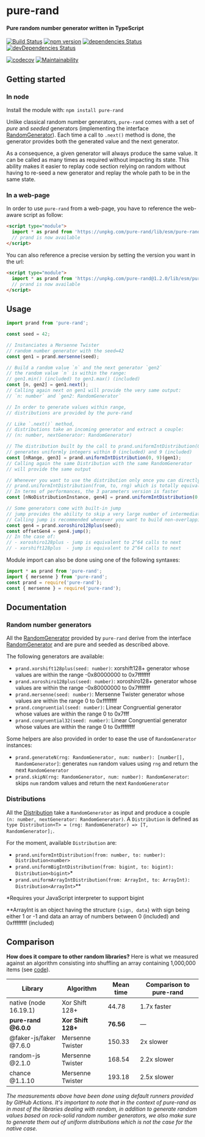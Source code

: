 # pure-rand

#### Pure random number generator written in TypeScript

[![Build Status](https://github.com/dubzzz/pure-rand/workflows/Build%20Status/badge.svg?branch=main)](https://github.com/dubzzz/pure-rand/actions)
[![npm version](https://badge.fury.io/js/pure-rand.svg)](https://badge.fury.io/js/pure-rand)
[![dependencies Status](https://david-dm.org/dubzzz/pure-rand/status.svg)](https://david-dm.org/dubzzz/pure-rand)
[![devDependencies Status](https://david-dm.org/dubzzz/pure-rand/dev-status.svg)](https://david-dm.org/dubzzz/pure-rand?type=dev)

[![codecov](https://codecov.io/gh/dubzzz/pure-rand/branch/main/graph/badge.svg?token=KYN5IQCGE5)](https://codecov.io/gh/dubzzz/pure-rand)
[![Maintainability](https://api.codeclimate.com/v1/badges/7cb8cb395740446a3108/maintainability)](https://codeclimate.com/github/dubzzz/pure-rand/maintainability)

## Getting started

### In node

Install the module with: `npm install pure-rand`

Unlike classical random number generators, `pure-rand` comes with a set of _pure_ and _seeded_ generators (implementing the interface [RandomGenerator](https://github.com/dubzzz/pure-rand/blob/main/src/generator/RandomGenerator.ts)).
Each time a call to `.next()` method is done, the generator provides both the generated value and the next generator.

As a consequence, a given generator will always produce the same value. It can be called as many times as required without impacting its state. This ability makes it easier to replay code section relying on random without having to re-seed a new generator and replay the whole path to be in the same state.

### In a web-page

In order to use `pure-rand` from a web-page, you have to reference the web-aware script as follow:

```html
<script type="module">
  import * as prand from 'https://unpkg.com/pure-rand/lib/esm/pure-rand.js';
  // prand is now available
</script>
```

You can also reference a precise version by setting the version you want in the url:

```html
<script type="module">
  import * as prand from 'https://unpkg.com/pure-rand@1.2.0/lib/esm/pure-rand.js';
  // prand is now available
</script>
```

## Usage

```javascript
import prand from 'pure-rand';

const seed = 42;

// Instanciates a Mersenne Twister
// random number generator with the seed=42
const gen1 = prand.mersenne(seed);

// Build a random value `n` and the next generator `gen2`
// the random value `n` is within the range:
// gen1.min() (included) to gen1.max() (included)
const [n, gen2] = gen1.next();
// Calling again next on gen1 will provide the very same output:
// `n: number` and `gen2: RandomGenerator`

// In order to generate values within range,
// distributions are provided by the pure-rand

// Like `.next()` method,
// distributions take an incoming generator and extract a couple:
// (n: number, nextGenerator: RandomGenerator)

// The distribution built by the call to prand.uniformIntDistribution(0, 9)
// generates uniformly integers within 0 (included) and 9 (included)
const [nRange, gen3] = prand.uniformIntDistribution(0, 9)(gen1);
// Calling again the same Distribution with the same RandomGenerator
// will provide the same output

// Whenever you want to use the distribution only once you can directly call
// prand.uniformIntDistribution(from, to, rng) which is totally equivalent to prand.uniformIntDistribution(from, to)(rng)
// In terms of performances, the 3 parameters version is faster
const [nNoDistributionInstance, gen4] = prand.uniformIntDistribution(0, 9, gen3);

// Some generators come with built-in jump
// jump provides the ability to skip a very large number of intermediate values
// Calling jump is recommended whenever you want to build non-overlapping subsequences
const gen4 = prand.xoroshiro128plus(seed);
const offsetGen4 = gen4.jump();
// In the case of:
// - xoroshiro128plus - jump is equivalent to 2^64 calls to next
// - xorshift128plus  - jump is equivalent to 2^64 calls to next
```

Module import can also be done using one of the following syntaxes:

```javascript
import * as prand from 'pure-rand';
import { mersenne } from 'pure-rand';
const prand = require('pure-rand');
const { mersenne } = require('pure-rand');
```

## Documentation

### Random number generators

All the [RandomGenerator](https://github.com/dubzzz/pure-rand/blob/main/src/generator/) provided by `pure-rand` derive from the interface [RandomGenerator](https://github.com/dubzzz/pure-rand/blob/main/src/generator/RandomGenerator.ts) and are pure and seeded as described above.

The following generators are available:

- `prand.xorshift128plus(seed: number)`: xorshift128+ generator whose values are within the range -0x80000000 to 0x7fffffff
- `prand.xoroshiro128plus(seed: number)`: xoroshiro128+ generator whose values are within the range -0x80000000 to 0x7fffffff
- `prand.mersenne(seed: number)`: Mersenne Twister generator whose values are within the range 0 to 0xffffffff
- `prand.congruential(seed: number)`: Linear Congruential generator whose values are within the range 0 to 0x7fff
- `prand.congruential32(seed: number)`: Linear Congruential generator whose values are within the range 0 to 0xffffffff

Some helpers are also provided in order to ease the use of `RandomGenerator` instances:

- `prand.generateN(rng: RandomGenerator, num: number): [number[], RandomGenerator]`: generates `num` random values using `rng` and return the next `RandomGenerator`
- `prand.skipN(rng: RandomGenerator, num: number): RandomGenerator`: skips `num` random values and return the next `RandomGenerator`

### Distributions

All the [Distribution](https://github.com/dubzzz/pure-rand/tree/main/src/distribution) take a `RandomGenerator` as input and produce a couple `(n: number, nextGenerator: RandomGenerator)`. A `Distribution` is defined as `type Distribution<T> = (rng: RandomGenerator) => [T, RandomGenerator];`.

For the moment, available `Distribution` are:

- `prand.uniformIntDistribution(from: number, to: number): Distribution<number>`
- `prand.uniformBigIntDistribution(from: bigint, to: bigint): Distribution<bigint>`\*
- `prand.uniformArrayIntDistribution(from: ArrayInt, to: ArrayInt): Distribution<ArrayInt>`\*\*

\*Requires your JavaScript interpreter to support bigint

\*\*ArrayInt is an object having the structure `{sign, data}` with sign being either 1 or -1 and data an array of numbers between 0 (included) and 0xffffffff (included)

## Comparison

**How does it compare to other random libraries?** Here is what we measured against an algorithm consisting into shuffling an array containing 1,000,000 items (see [code](https://github.com/dubzzz/pure-rand/blob/81860b79cfb5c6d8b7f04494d93bc7ba0ec22a39/perf/compare.cjs)).

| Library                 | Algorithm          | Mean time | Comparison to pure-rand |
| ----------------------- | ------------------ | --------- | ----------------------- |
| native \(node 16.19.1\) | Xor Shift 128+     | 44.78     | 1.7x faster             |
| **pure-rand @6.0.0**    | **Xor Shift 128+** | **76.56** | —                       |
| @faker-js/faker @7.6.0  | Mersenne Twister   | 150.33    | 2x slower               |
| random-js @2.1.0        | Mersenne Twister   | 168.54    | 2.2x slower             |
| chance @1.1.10          | Mersenne Twister   | 193.18    | 2.5x slower             |

_The measurements above have been done using default runners provided by GitHub Actions. It's important to note that in the context of pure-rand as in most of the libraries dealing with random, in addition to generate random values based on rock-solid random number generators, we also make sure to generate them out of uniform distributions which is not the case for the native case._
